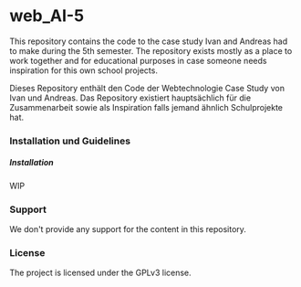 # web_AI-5

This repository contains the code to the case study Ivan and Andreas had to
make during the 5th semester.
The repository exists mostly as a place to work together and for educational
purposes in case someone needs inspiration for this own school projects.

Dieses Repository enthält den Code der Webtechnologie Case Study von Ivan und
Andreas. Das Repository existiert hauptsächlich für die Zusammenarbeit sowie als
Inspiration falls jemand ähnlich Schulprojekte hat.

### Installation und Guidelines

##### Installation

WIP

### Support

We don't provide any support for the content in this repository.

### License

The project is licensed under the GPLv3 license.